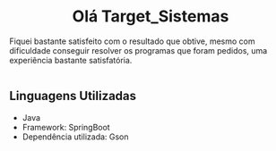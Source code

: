 <h1 align="center"> Olá Target_Sistemas </h1>
<p>Fiquei bastante satisfeito com o resultado que obtive, mesmo com dificuldade conseguir resolver os programas que foram pedidos, uma experiência bastante satisfatória.</p>

<div align="center">
<img src="https://odnet.com.br/wp-content/uploads/2019/07/obrigado.jpg" alt="">
</div>

## Linguagens Utilizadas

* Java
* Framework: SpringBoot 
* Dependência utilizada: Gson
